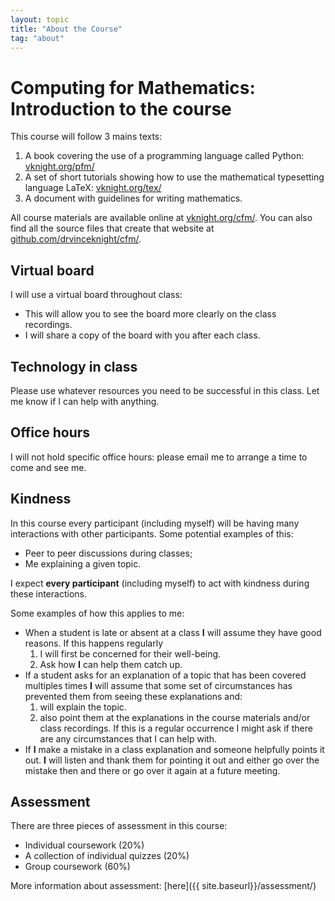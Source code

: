 ```yaml
---
layout: topic
title: "About the Course"
tag: "about"
---
```


# Computing for Mathematics: Introduction to the course

This course will follow 3 mains texts:

1. A book covering the use of a programming language called Python:
   [vknight.org/pfm/](https://vknight.org/pfm/)
2. A set of short tutorials showing how to use the mathematical typesetting
   language LaTeX: [vknight.org/tex/](https://vknight.org/tex/)
3. A document with guidelines for writing mathematics.

All course materials are available online at
[vknight.org/cfm/](http://vknight.org/cfm/). You can also find all the source
files that create that website at
[github.com/drvinceknight/cfm/](https://github.com/drvinceknight/cfm/).

## Virtual board

I will use a virtual board throughout class:

- This will allow you to see the board more clearly on the class recordings.
- I will share a copy of the board with you after each class.

## Technology in class

Please use whatever resources you need to be successful in this class. Let me
know if I can help with anything.

## Office hours

I will not hold specific office hours: please email me to arrange a time to come
and see me.

## Kindness

In this course every participant (including myself) will be having many
interactions with other participants. Some potential examples of this:

- Peer to peer discussions during classes;
- Me explaining a given topic.

I expect **every participant** (including myself) to act with kindness
during these interactions.

Some examples of how this applies to me:

- When a student is late or absent at a class **I** will assume they
  have good reasons. If this happens regularly
  1.  I will first be concerned for their well-being.
  2.  Ask how **I** can help them catch up.
- If a student asks for an explanation of a topic that has been
  covered multiples times **I** will assume that some set of
  circumstances has prevented them from seeing these explanations and:
  1.  will explain the topic.
  2.  also point them at the explanations in the course materials
      and/or class recordings. If this is a regular occurrence I might
      ask if there are any circumstances that I can help with.
- If **I** make a mistake in a class explanation and someone helpfully
  points it out. **I** will listen and thank them for pointing it out
  and either go over the mistake then and there or go over it again at
  a future meeting.

## Assessment

There are three pieces of assessment in this course:

- Individual coursework (20%)
- A collection of individual quizzes (20%)
- Group coursework (60%)

More information about assessment: [here]({{ site.baseurl}}/assessment/)
